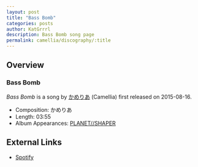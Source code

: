 ```yaml
---
layout: post
title: "Bass Bomb"
categories: posts
author: KatGrrrl
description: Bass Bomb song page
permalink: camellia/discography/:title
---
```


## Overview

### Bass Bomb

*Bass Bomb* is a song by [かめりあ](<{% link postsWiki/_posts/2023-12-10-camellia.md %}>) (Camellia) first released on 2015-08-16.

* Composition: かめりあ
* Length: 03:55
* Album Appearances: [PLANET//SHAPER](<{% link postsInclude/_posts/camellia/albums/PLANET--SHAPER/2023-12-12-PLANET--SHAPER.md %}>)

## External Links

* [Spotify](https://open.spotify.com/track/1AlRiM1OFKYj8haCNCahMO?si=2647c1e75e004ed3)
